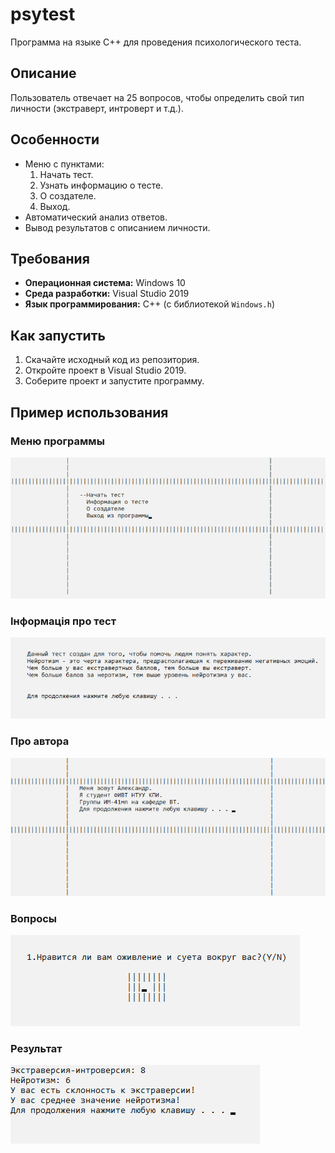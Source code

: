# psytest
Программа на языке C++ для проведения психологического теста.

## Описание
Пользователь отвечает на 25 вопросов, чтобы определить свой тип личности (экстраверт, интроверт и т.д.). 

## Особенности
- Меню с пунктами:
  1. Начать тест.
  2. Узнать информацию о тесте.
  3. О создателе.
  4. Выход.
- Автоматический анализ ответов.
- Вывод результатов с описанием личности.

## Требования
- **Операционная система:** Windows 10
- **Среда разработки:** Visual Studio 2019
- **Язык программирования:** C++ (с библиотекой `Windows.h`)

## Как запустить
1. Скачайте исходный код из репозитория.
2. Откройте проект в Visual Studio 2019.
3. Соберите проект и запустите программу.

## Пример использования
### Меню программы
![Menu Screenshot](images/photo_2025-01-01_23-51-30.jpg)

### Інформація про тест
![Question Screenshot](images/photo_2025-01-01_23-53-55.jpg)

### Про автора
![Question Screenshot](images/photo_2025-01-01_23-54-22.jpg)

### Вопросы
![Question Screenshot](images/photo_2025-01-01_23-58-23.jpg)

### Результат
![Results Screenshot](images/photo_2025-01-01_23-55-57.jpg)

